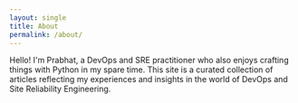 ```yaml
---
layout: single
title: About
permalink: /about/
---
```


Hello! I'm Prabhat, a DevOps and SRE practitioner who also enjoys crafting things with Python in my spare time. This site is a curated collection of articles reflecting my experiences and insights in the world of DevOps and Site Reliability Engineering.
